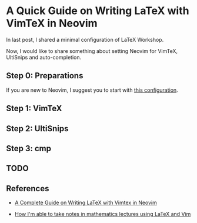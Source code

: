 # A Quick Guide on Writing LaTeX with VimTeX in Neovim


In last post, I shared a minimal configuration of LaTeX Workshop.

<!--more-->

Now, I would like to share something about setting Neovim for VimTeX, UltiSnips and auto-completion.

## Step 0: Preparations

If you are new to Neovim, I suggest you to start with [this configuration](https://github.com/nvim-lua/kickstart.nvim.git).

## Step 1: VimTeX

## Step 2: UltiSnips

## Step 3: cmp

## TODO

## References

- [A Complete Guide on Writing LaTeX with Vimtex in Neovim](https://jdhao.github.io/2019/03/26/nvim_latex_write_preview/)

- [How I'm able to take notes in mathematics lectures using LaTeX and Vim](https://castel.dev/post/lecture-notes-1/)


